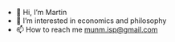 - 👋 Hi, I’m Martin
- 👀 I’m interested in economics and philosophy
- 📫 How to reach me munm.isp@gmail.com

<!---
mm4958/mm4958 is a ✨ special ✨ repository because its `README.md` (this file) appears on your GitHub profile.
You can click the Preview link to take a look at your changes.
--->
